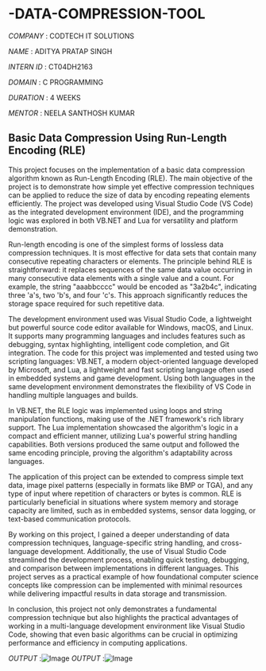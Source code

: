 # -DATA-COMPRESSION-TOOL


*COMPANY* : CODTECH IT SOLUTIONS

*NAME* : ADITYA PRATAP SINGH

*INTERN ID* : CT04DH2163

*DOMAIN* : C PROGRAMMING

*DURATION* : 4 WEEKS

*MENTOR* : NEELA SANTHOSH KUMAR

## Basic Data Compression Using Run-Length Encoding (RLE)
This project focuses on the implementation of a basic data compression algorithm known as Run-Length Encoding (RLE). The main objective of the project is to demonstrate how simple yet effective compression techniques can be applied to reduce the size of data by encoding repeating elements efficiently. The project was developed using Visual Studio Code (VS Code) as the integrated development environment (IDE), and the programming logic was explored in both VB.NET and Lua for versatility and platform demonstration.

Run-length encoding is one of the simplest forms of lossless data compression techniques. It is most effective for data sets that contain many consecutive repeating characters or elements. The principle behind RLE is straightforward: it replaces sequences of the same data value occurring in many consecutive data elements with a single value and a count. For example, the string "aaabbcccc" would be encoded as "3a2b4c", indicating three 'a's, two 'b's, and four 'c's. This approach significantly reduces the storage space required for such repetitive data.

The development environment used was Visual Studio Code, a lightweight but powerful source code editor available for Windows, macOS, and Linux. It supports many programming languages and includes features such as debugging, syntax highlighting, intelligent code completion, and Git integration. The code for this project was implemented and tested using two scripting languages: VB.NET, a modern object-oriented language developed by Microsoft, and Lua, a lightweight and fast scripting language often used in embedded systems and game development. Using both languages in the same development environment demonstrates the flexibility of VS Code in handling multiple languages and builds.

In VB.NET, the RLE logic was implemented using loops and string manipulation functions, making use of the .NET framework's rich library support. The Lua implementation showcased the algorithm's logic in a compact and efficient manner, utilizing Lua's powerful string handling capabilities. Both versions produced the same output and followed the same encoding principle, proving the algorithm's adaptability across languages.

The application of this project can be extended to compress simple text data, image pixel patterns (especially in formats like BMP or TGA), and any type of input where repetition of characters or bytes is common. RLE is particularly beneficial in situations where system memory and storage capacity are limited, such as in embedded systems, sensor data logging, or text-based communication protocols.

By working on this project, I gained a deeper understanding of data compression techniques, language-specific string handling, and cross-language development. Additionally, the use of Visual Studio Code streamlined the development process, enabling quick testing, debugging, and comparison between implementations in different languages. This project serves as a practical example of how foundational computer science concepts like compression can be implemented with minimal resources while delivering impactful results in data storage and transmission.

In conclusion, this project not only demonstrates a fundamental compression technique but also highlights the practical advantages of working in a multi-language development environment like Visual Studio Code, showing that even basic algorithms can be crucial in optimizing performance and efficiency in computing applications.


*OUTPUT* :![Image](https://github.com/user-attachments/assets/bf7097cc-db92-4dd0-8bb0-a0f64e02919c)
*OUTPUT* :![Image](https://github.com/user-attachments/assets/df26268d-7a72-4097-a578-6c1a5313e23f)
